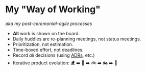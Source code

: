 # My "Way of Working"
_aka my post-ceremonial-agile processes_

- **All** work is shown on the board.
- Daily huddles are re-planning meetings, not status meetings.
- Prioritization, not estimation.
- Time-boxed effort, not deadlines.
- Record *all* decisions (using [ADRs](adrs.md), etc.)
- Iterative product evolution: :ice_skate: :arrow_right: :kick_scooter: :arrow_right: :bike: :arrow_right: :motorcycle: :arrow_right: :car:

<!--stackedit_data:
eyJoaXN0b3J5IjpbMTgyMjkyNDgzNCwxODIyOTI0ODM0XX0=
-->